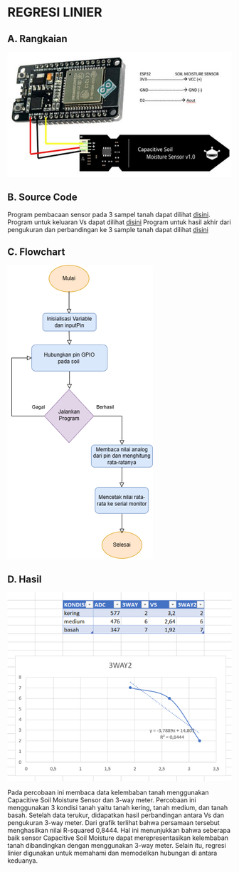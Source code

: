 # REGRESI LINIER
## A. Rangkaian
![alt text](https://github.com/AisyahKusumastuti/Sistem-Embedded-fix/blob/main/job1/D.%20REGRESI%20LINIER/Regresi%20Linier.png)
## B. Source Code
Program pembacaan sensor pada 3 sampel tanah dapat dilihat [disini](https://github.com/AisyahKusumastuti/Sistem-Embedded-fix/blob/main/job1/D.%20REGRESI%20LINIER/Regresi_Linier_1/Regresi_Linier_1.ino).
Program untuk keluaran Vs dapat dilihat [disini](https://github.com/AisyahKusumastuti/Sistem-Embedded-fix/blob/main/job1/D.%20REGRESI%20LINIER/Regresi_Linier_2/Regresi_Linier_2.ino)
Program untuk hasil akhir dari pengukuran dan perbandingan ke 3 sample tanah dapat dilihat [disini](https://github.com/AisyahKusumastuti/Sistem-Embedded-fix/blob/main/job1/D.%20REGRESI%20LINIER/Regresi_Linier_3/Regresi_Linier_3.ino) 
## C. Flowchart
![alt text](https://github.com/AisyahKusumastuti/Sistem-Embedded-fix/blob/main/job1/D.%20REGRESI%20LINIER/Regresi.drawio.png?raw=true)
## D. Hasil
![alt text](https://github.com/AisyahKusumastuti/Sistem-Embedded-fix/blob/main/job1/D.%20REGRESI%20LINIER/Grafik.png)

Pada percobaan ini membaca data kelembaban tanah menggunakan Capacitive Soil Moisture Sensor dan 3-way meter. Percobaan ini menggunakan 3 kondisi tanah yaitu tanah kering, tanah medium, dan tanah basah. Setelah data terukur, didapatkan hasil perbandingan antara Vs dan pengukuran 3-way meter. Dari grafik terlihat bahwa persamaan tersebut menghasilkan nilai R-squared 0,8444. Hal ini menunjukkan bahwa seberapa baik sensor Capacitive Soil Moisture dapat merepresentasikan kelembaban tanah dibandingkan dengan menggunakan 3-way meter. Selain itu, regresi linier digunakan untuk memahami dan memodelkan hubungan di antara keduanya.


